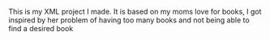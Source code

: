 This is my XML project I made. It is based on my moms love for books, I got inspired by her problem of having too many books and not being able to find a desired book
